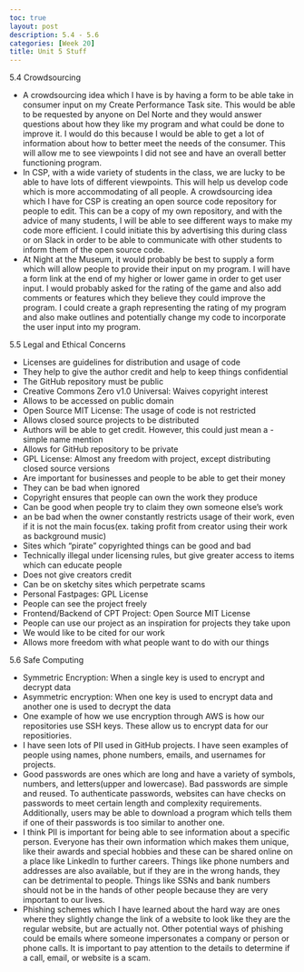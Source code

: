 ```yaml
---
toc: true
layout: post
description: 5.4 - 5.6
categories: [Week 20]
title: Unit 5 Stuff
---
```


5.4 Crowdsourcing

- A crowdsourcing idea which I have is by having a form to be able take in consumer input on my Create Performance Task site. This would be able to be requested by anyone on Del Norte and they would answer questions about how they like my program and what could be done to improve it. I would do this because I would be able to get a lot of information about how to better meet the needs of the consumer. This will allow me to see viewpoints I did not see and have an overall better functioning program.
- In CSP, with a wide variety of students in the class, we are lucky to be able to have lots of different viewpoints. This will help us develop code which is more accommodating of all people. A crowdsourcing idea which I have for CSP is creating an open source code repository for people to edit. This can be a copy of my own repository, and with the advice of many students, I will be able to see different ways to make my code more efficient. I could initiate this by advertising this during class or on Slack in order to be able to communicate with other students to inform them of the open source code.
- At Night at the Museum, it would probably be best to supply a form which will allow people to provide their input on my program. I will have a form link at the end of my higher or lower game in order to get user input. I would probably asked for the rating of the game and also add comments or features which they believe they could improve the program. I could create a graph representing the rating of my program and also make outlines and potentially change my code to incorporate the user input into my program.

5.5 Legal and Ethical Concerns

- Licenses are guidelines for distribution and usage of code
 - They help to give the author credit and help to keep things confidential
 - The GitHub repository must be public
 - Creative Commons Zero v1.0 Universal: Waives copyright interest
 - Allows to be accessed on public domain
- Open Source MIT License: The usage of code is not restricted
 - Allows closed source projects to be distributed
 - Authors will be able to get credit. However, this could just mean a  - simple name mention
 - Allows for GitHub repository to be private
- GPL License: Almost any freedom with project, except distributing closed source versions
 - Are important for businesses and people to be able to get their money
 - They can be bad when ignored
- Copyright ensures that people can own the work they produce
 - Can be good when people try to claim they own someone else’s work
 - an be bad when the owner constantly restricts usage of their work, even if it is not the main focus(ex. taking profit from creator using their work as background music)
- Sites which “pirate” copyrighted things can be good and bad
 - Technically illegal under licensing rules, but give greater access to items which can educate people
 - Does not give creators credit
 - Can be on sketchy sites which perpetrate scams
- Personal Fastpages: GPL License
 - People can see the project freely
- Frontend/Backend of CPT Project: Open Source MIT License
 - People can use our project as an inspiration for projects they take upon
 - We would like to be cited for our work
 - Allows more freedom with what people want to do with our things

5.6 Safe Computing

- Symmetric Encryption: When a single key is used to encrypt and decrypt data
- Asymmetric encryption: When one key is used to encrypt data and another one is used to decrypt the data
- One example of how we use encryption through AWS is how our repositories use SSH keys. These allow us to encrypt data for our repositiories.
- I have seen lots of PII used in GitHub projects. I have seen examples of people using names, phone numbers, emails, and usernames for projects.
- Good passwords are ones which are long and have a variety of symbols, numbers, and letters(upper and lowercase). Bad passwords are simple and reused. To authenticate passwords, websites can have checks on passwords to meet certain length and complexity requirements. Additionally, users may be able to download a program which tells them if one of their passwords is too similar to another one.
- I think PII is important for being able to see information about a specific person. Everyone has their own information which makes them unique, like their awards and special hobbies and these can be shared online on a place like LinkedIn to further careers. Things like phone numbers and addresses are also available, but if they are in the wrong hands, they can be detrimental to people. Things like SSNs and bank numbers should not be in the hands of other people because they are very important to our lives.
- Phishing schemes which I have learned about the hard way are ones where they slightly change the link of a website to look like they are the regular website, but are actually not. Other potential ways of phishing could be emails where someone impersonates a company or person or phone calls. It is important to pay attention to the details to determine if a call, email, or website is a scam.